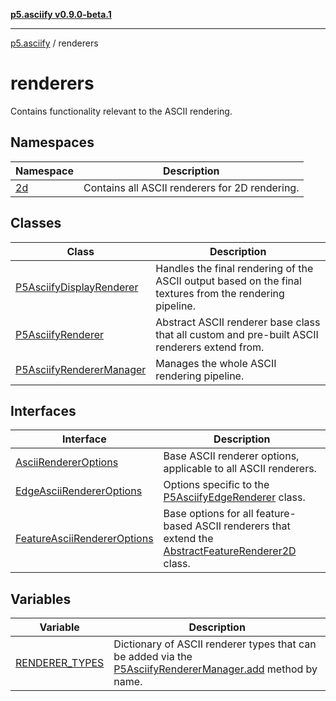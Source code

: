 [**p5.asciify v0.9.0-beta.1**](../../../README.md)

***

[p5.asciify](../../../README.md) / renderers

# renderers

Contains functionality relevant to the ASCII rendering.

## Namespaces

| Namespace | Description |
| ------ | ------ |
| [2d](namespaces/2d/README.md) | Contains all ASCII renderers for 2D rendering. |

## Classes

| Class | Description |
| ------ | ------ |
| [P5AsciifyDisplayRenderer](classes/P5AsciifyDisplayRenderer.md) | Handles the final rendering of the ASCII output based on the final textures from the rendering pipeline. |
| [P5AsciifyRenderer](classes/P5AsciifyRenderer.md) | Abstract ASCII renderer base class that all custom and pre-built ASCII renderers extend from. |
| [P5AsciifyRendererManager](classes/P5AsciifyRendererManager.md) | Manages the whole ASCII rendering pipeline. |

## Interfaces

| Interface | Description |
| ------ | ------ |
| [AsciiRendererOptions](interfaces/AsciiRendererOptions.md) | Base ASCII renderer options, applicable to all ASCII renderers. |
| [EdgeAsciiRendererOptions](interfaces/EdgeAsciiRendererOptions.md) | Options specific to the [P5AsciifyEdgeRenderer](namespaces/2d/namespaces/feature/classes/P5AsciifyEdgeRenderer.md) class. |
| [FeatureAsciiRendererOptions](interfaces/FeatureAsciiRendererOptions.md) | Base options for all feature-based ASCII renderers that extend the [AbstractFeatureRenderer2D](namespaces/2d/namespaces/feature/classes/AbstractFeatureRenderer2D.md) class. |

## Variables

| Variable | Description |
| ------ | ------ |
| [RENDERER\_TYPES](variables/RENDERER_TYPES.md) | Dictionary of ASCII renderer types that can be added via the [P5AsciifyRendererManager.add](classes/P5AsciifyRendererManager.md#add) method by name. |
